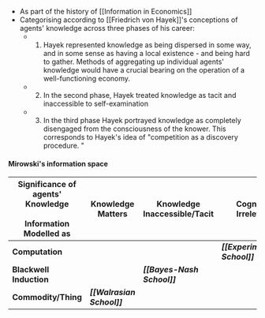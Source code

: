 - As part of the history of [[Information in Economics]]
- Categorising according to [[Friedrich von Hayek]]'s conceptions of agents' knowledge across three phases of his career:
	- 1) Hayek represented knowledge as being dispersed in some way, and in some sense as having a local existence - and being hard to gather. Methods of aggregating up individual agents' knowledge would have a crucial bearing on the operation of a well-functioning economy. 
	- 2) In the second phase, Hayek treated knowledge as tacit and inaccessible to self-examination 
	- 3) In the third phase Hayek portrayed knowledge as completely disengaged from the consciousness of the knower. This corresponds to Hayek's idea of "competition as a discovery procedure. "

#### Mirowski's  information space 

| Significance of agents' Knowledge<br><br>Information Modelled as | Knowledge Matters | Knowledge Inaccessible/Tacit | Cognition Irrelevant |
| ---- | ---- | ---- | ---- |
| **Computation** |  |  | ***[[Experimentalist School]]***  |
| **Blackwell Induction** |  | ***[[Bayes-Nash School]]*** |  |
| **Commodity/Thing** | ***[[Walrasian School]]*** |  |  |
